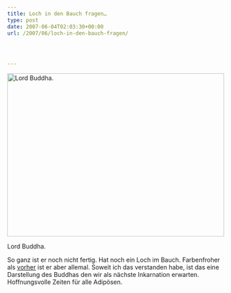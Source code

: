 ```yaml
---
title: Loch in den Bauch fragen…
type: post
date: 2007-06-04T02:03:30+00:00
url: /2007/06/loch-in-den-bauch-fragen/




---
```

<div class="flickr">
  <a href="http://flickr.com/photos/schreibblogade/529489668/"><img src="//farm2.static.flickr.com/1189/529489668_0baaabbbc7.jpg" width="500" height="375" alt="Lord Buddha." /></a></p>

  <p>
    Lord Buddha.
  </p>
</div>

So ganz ist er noch nicht fertig. Hat noch ein Loch im Bauch. Farbenfroher als [vorher][1] ist er aber allemal. Soweit ich das verstanden habe, ist das eine Darstellung des Buddhas den wir als nächste Inkarnation erwarten. Hoffnungsvolle Zeiten für alle Adipösen.

 [1]: http://flickr.com/photos/schreibblogade/409720931/
